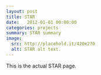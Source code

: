 ```yaml
---
layout: post
title: STAR
date:   2012-01-01 00:00:00
categories: projects
summary: STAR summary
image:
  src: http://placehold.it/420x270
  alt: STAR alt text.
---
```


This is the actual STAR page.
